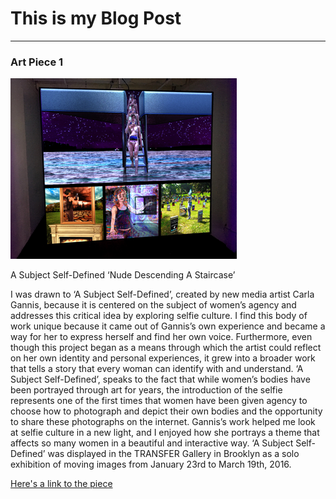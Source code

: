 # This is my Blog Post
------

### Art Piece 1
![Carla Gannis](images/Picture1.png?raw=true "Carla Gannis")

A Subject Self-Defined
‘Nude Descending A Staircase’

I was drawn to ‘A Subject Self-Defined’, created by new media artist Carla Gannis, because it is centered on the subject of women’s agency and addresses this critical idea by exploring selfie culture. I find this body of work unique because it came out of Gannis’s own experience and became a way for her to express herself and find her own voice. Furthermore, even though this project began as a means through which the artist could reflect on her own identity and personal experiences, it grew into a broader work that tells a story that every woman can identify with and understand. ‘A Subject Self-Defined’, speaks to the fact that while women’s bodies have been portrayed through art for years, the introduction of the selfie represents one of the first times that women have been given agency to choose how to photograph and depict their own bodies and the opportunity to share these photographs on the internet. Gannis’s work helped me look at selfie culture in a new light, and I enjoyed how she portrays a theme that affects so many women in a beautiful and interactive way. ‘A Subject Self-Defined’ was displayed in the TRANSFER Gallery in Brooklyn as a solo exhibition of moving images from January 23rd to March 19th, 2016.

[Here's a link to the piece](https://vimeo.com/154582613)




